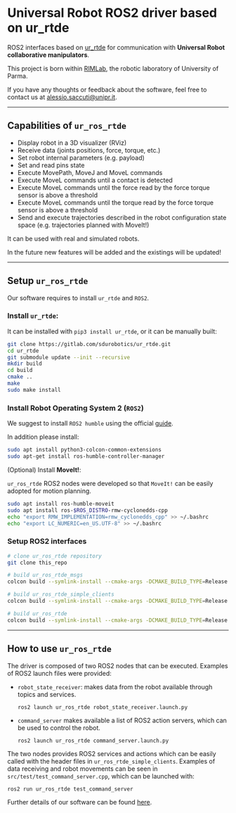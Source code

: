 # Universal Robot ROS2 driver based on ur_rtde

ROS2 interfaces based on [ur_rtde](https://gitlab.com/sdurobotics/ur_rtde) for communication with **Universal Robot collaborative manipulators**.

This project is born within [RIMLab](https://rimlab.ce.unipr.it/), the robotic laboratory of University of Parma.

If you have any thoughts or feedback about the software, feel free to contact us at alessio.saccuti@unipr.it.

---

## Capabilities of `ur_ros_rtde`

- Display robot in a 3D visualizer (RViz)
- Receive data (joints positions, force, torque, etc.)
- Set robot internal parameters (e.g. payload)
- Set and read pins state
- Execute MovePath, MoveJ and MoveL commands
- Execute MoveL commands until a contact is detected
- Execute MoveL commands until the force read by the force torque sensor is above a threshold
- Execute MoveL commands until the torque read by the force torque sensor is above a threshold
- Send and execute trajectories described in the robot configuration state space (e.g. trajectories planned with MoveIt!)

It can be used with real and simulated robots.

In the future new features will be added and the existings will be updated!


---
## Setup `ur_ros_rtde`

Our software requires to install `ur_rtde` and `ROS2`.

### Install `ur_rtde`:

  It can be installed with `pip3 install ur_rtde`, or it can be manually built:

  ```bash
  git clone https://gitlab.com/sdurobotics/ur_rtde.git
  cd ur_rtde
  git submodule update --init --recursive
  mkdir build
  cd build
  cmake ..
  make 
  sudo make install
  ```

### Install Robot Operating System 2 (`ROS2`)

We suggest to install `ROS2 humble` using the official [guide](https://docs.ros.org/en/humble/Installation/Ubuntu-Install-Debians.html).

In addition please install:
  ```bash
  sudo apt install python3-colcon-common-extensions
  sudo apt-get install ros-humble-controller-manager
  ```

(Optional) Install **MoveIt!**:

`ur_ros_rtde` ROS2 nodes were developed so that `MoveIt!` can be easily adopted for motion planning.

  ```bash
  sudo apt install ros-humble-moveit
  sudo apt install ros-$ROS_DISTRO-rmw-cyclonedds-cpp
  echo "export RMW_IMPLEMENTATION=rmw_cyclonedds_cpp" >> ~/.bashrc
  echo "export LC_NUMERIC=en_US.UTF-8" >> ~/.bashrc
  ```

### Setup ROS2 interfaces
```bash
# clone ur_ros_rtde repository
git clone this_repo

# build ur_ros_rtde_msgs
colcon build --symlink-install --cmake-args -DCMAKE_BUILD_TYPE=Release --packages-select ur_ros_rtde_msgs

# build ur_ros_rtde_simple_clients
colcon build --symlink-install --cmake-args -DCMAKE_BUILD_TYPE=Release --packages-select ur_ros_rtde_simple_clients

# build ur_ros_rtde
colcon build --symlink-install --cmake-args -DCMAKE_BUILD_TYPE=Release --packages-select ur_ros_rtde
```
---
## How to use `ur_ros_rtde`

The driver is composed of two ROS2 nodes that can be executed. Examples of ROS2 launch files were provided:

- `robot_state_receiver`: makes data from the robot available through topics and services.
  ```
  ros2 launch ur_ros_rtde robot_state_receiver.launch.py
  ```

- `command_server` makes available a list of ROS2 action servers, which can be used to control the robot.
  ```
  ros2 launch ur_ros_rtde command_server.launch.py
  ```

The two nodes provides ROS2 services and actions which can be easily called with the header files in `ur_ros_rtde_simple_clients`. Examples of data receiving and robot movements can be seen in `src/test/test_command_server.cpp`, which can be launched with:

```
ros2 run ur_ros_rtde test_command_server
```

Further details of our software can be found [here](ur_ros_rtde/readme.md).